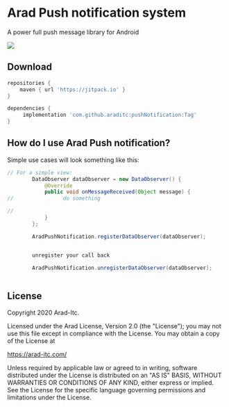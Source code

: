 Arad Push notification system
=======

A power full push message library for Android

![](https://i.ibb.co/R6xsgnJ/imageedit-24-6365187725.png)

Download
--------

```groovy
repositories {
    maven { url 'https://jitpack.io' }
}

dependencies {
 	 implementation 'com.github.araditc:pushNotification:Tag'
}
```

How do I use Arad Push notification?
-------------------

Simple use cases will look something like this:

```java
// For a simple view:
        DataObserver dataObserver = new DataObserver() {
            @Override
            public void onMessageReceived(Object message) {
//                do something

//
            }
        };

        AradPushNotification.registerDataObserver(dataObserver);


        unregister your call back

        AradPushNotification.unregisterDataObserver(dataObserver);
       
```

License
--------

  
  Copyright 2020 Arad-Itc.
 
  Licensed under the Arad License, Version 2.0 (the "License");
  you may not use this file except in compliance with the License.
  You may obtain a copy of the License at
 
  https://arad-itc.com/
 
  Unless required by applicable law or agreed to in writing, software
  distributed under the License is distributed on an "AS IS" BASIS,
  WITHOUT WARRANTIES OR CONDITIONS OF ANY KIND, either express or implied.
  See the License for the specific language governing permissions and
  limitations under the License.

